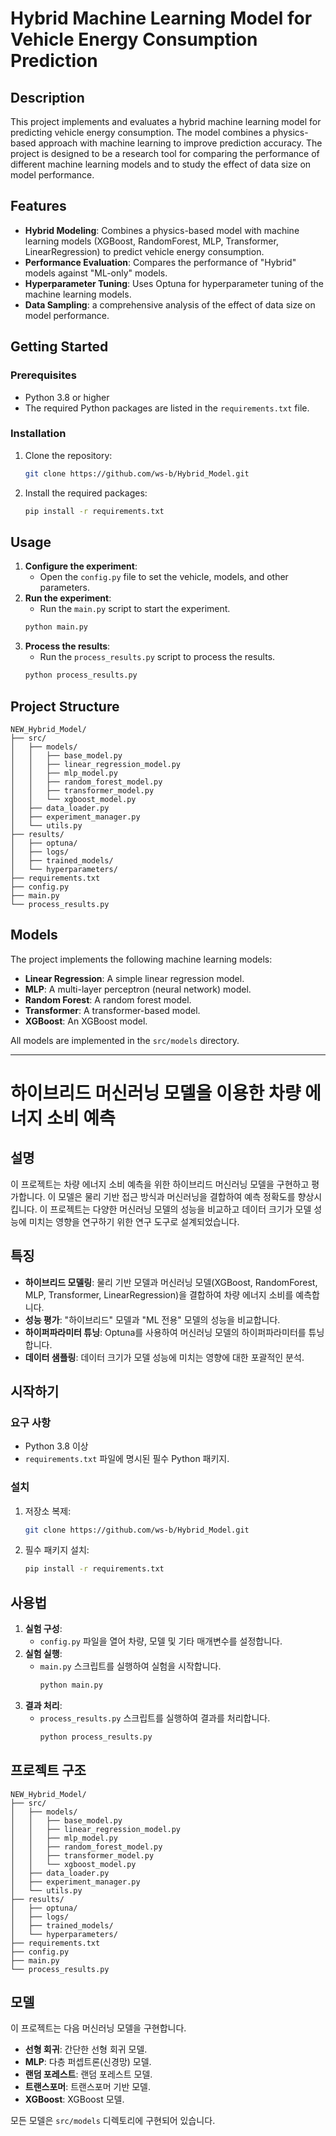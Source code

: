 # Hybrid Machine Learning Model for Vehicle Energy Consumption Prediction

## Description

This project implements and evaluates a hybrid machine learning model for predicting vehicle energy consumption. The model combines a physics-based approach with machine learning to improve prediction accuracy. The project is designed to be a research tool for comparing the performance of different machine learning models and to study the effect of data size on model performance.

## Features

- **Hybrid Modeling**: Combines a physics-based model with machine learning models (XGBoost, RandomForest, MLP, Transformer, LinearRegression) to predict vehicle energy consumption.
- **Performance Evaluation**: Compares the performance of "Hybrid" models against "ML-only" models.
- **Hyperparameter Tuning**: Uses Optuna for hyperparameter tuning of the machine learning models.
- **Data Sampling**: a comprehensive analysis of the effect of data size on model performance.

## Getting Started

### Prerequisites

- Python 3.8 or higher
- The required Python packages are listed in the `requirements.txt` file.

### Installation

1. Clone the repository:
   ```bash
   git clone https://github.com/ws-b/Hybrid_Model.git
   ```
2. Install the required packages:
   ```bash
   pip install -r requirements.txt
   ```

## Usage

1. **Configure the experiment**:
   - Open the `config.py` file to set the vehicle, models, and other parameters.
2. **Run the experiment**:
   - Run the `main.py` script to start the experiment.
   ```bash
   python main.py
   ```
3. **Process the results**:
   - Run the `process_results.py` script to process the results.
   ```bash
   python process_results.py
   ```

## Project Structure

```
NEW_Hybrid_Model/
├── src/
│   ├── models/
│   │   ├── base_model.py
│   │   ├── linear_regression_model.py
│   │   ├── mlp_model.py
│   │   ├── random_forest_model.py
│   │   ├── transformer_model.py
│   │   └── xgboost_model.py
│   ├── data_loader.py
│   ├── experiment_manager.py
│   └── utils.py
├── results/
│   ├── optuna/
│   ├── logs/
│   ├── trained_models/
│   └── hyperparameters/
├── requirements.txt
├── config.py
├── main.py
└── process_results.py
```

## Models

The project implements the following machine learning models:

- **Linear Regression**: A simple linear regression model.
- **MLP**: A multi-layer perceptron (neural network) model.
- **Random Forest**: A random forest model.
- **Transformer**: A transformer-based model.
- **XGBoost**: An XGBoost model.

All models are implemented in the `src/models` directory.

---

# 하이브리드 머신러닝 모델을 이용한 차량 에너지 소비 예측

## 설명

이 프로젝트는 차량 에너지 소비 예측을 위한 하이브리드 머신러닝 모델을 구현하고 평가합니다. 이 모델은 물리 기반 접근 방식과 머신러닝을 결합하여 예측 정확도를 향상시킵니다. 이 프로젝트는 다양한 머신러닝 모델의 성능을 비교하고 데이터 크기가 모델 성능에 미치는 영향을 연구하기 위한 연구 도구로 설계되었습니다.

## 특징

- **하이브리드 모델링**: 물리 기반 모델과 머신러닝 모델(XGBoost, RandomForest, MLP, Transformer, LinearRegression)을 결합하여 차량 에너지 소비를 예측합니다.
- **성능 평가**: "하이브리드" 모델과 "ML 전용" 모델의 성능을 비교합니다.
- **하이퍼파라미터 튜닝**: Optuna를 사용하여 머신러닝 모델의 하이퍼파라미터를 튜닝합니다.
- **데이터 샘플링**: 데이터 크기가 모델 성능에 미치는 영향에 대한 포괄적인 분석.

## 시작하기

### 요구 사항

- Python 3.8 이상
- `requirements.txt` 파일에 명시된 필수 Python 패키지.

### 설치

1.  저장소 복제:
    ```bash
    git clone https://github.com/ws-b/Hybrid_Model.git
    ```
2.  필수 패키지 설치:
    ```bash
    pip install -r requirements.txt
    ```

## 사용법

1.  **실험 구성**:
    -   `config.py` 파일을 열어 차량, 모델 및 기타 매개변수를 설정합니다.
2.  **실험 실행**:
    -   `main.py` 스크립트를 실행하여 실험을 시작합니다.
        ```bash
        python main.py
        ```
3.  **결과 처리**:
    -   `process_results.py` 스크립트를 실행하여 결과를 처리합니다.
        ```bash
        python process_results.py
        ```

## 프로젝트 구조

```
NEW_Hybrid_Model/
├── src/
│   ├── models/
│   │   ├── base_model.py
│   │   ├── linear_regression_model.py
│   │   ├── mlp_model.py
│   │   ├── random_forest_model.py
│   │   ├── transformer_model.py
│   │   └── xgboost_model.py
│   ├── data_loader.py
│   ├── experiment_manager.py
│   └── utils.py
├── results/
│   ├── optuna/
│   ├── logs/
│   ├── trained_models/
│   └── hyperparameters/
├── requirements.txt
├── config.py
├── main.py
└── process_results.py
```

## 모델

이 프로젝트는 다음 머신러닝 모델을 구현합니다.

-   **선형 회귀**: 간단한 선형 회귀 모델.
-   **MLP**: 다층 퍼셉트론(신경망) 모델.
-   **랜덤 포레스트**: 랜덤 포레스트 모델.
-   **트랜스포머**: 트랜스포머 기반 모델.
-   **XGBoost**: XGBoost 모델.

모든 모델은 `src/models` 디렉토리에 구현되어 있습니다.
